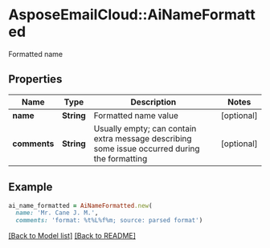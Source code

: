 # AsposeEmailCloud::AiNameFormatted

Formatted name             

## Properties
Name | Type | Description | Notes
---- | ---- | ----------- | -----
**name** |**String** | Formatted name value              | [optional] 
**comments** |**String** | Usually empty; can contain extra message describing some issue occurred during the formatting              | [optional] 


## Example
```ruby
ai_name_formatted = AiNameFormatted.new(
  name: 'Mr. Cane J. M.',
  comments: 'format: %t%L%f%m; source: parsed format')
```


[[Back to Model list]](Models.md) [[Back to README]](README.md)
